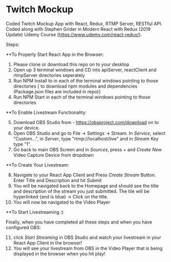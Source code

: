 # Twitch Mockup
Coded Twitch Mockup App with React, Redux, RTMP Server, RESTful API. Coded along with Stephen Grider in Modern React with Redux (2019 Update) Udemy Course (https://www.udemy.com/react-redux/).

Steps:

**To Properly Start React App in the Browser:

1. Please clone or download this repo on to your desktop
2. Open up 3 terminal windows and CD into apiServer, reactClient and rtmpServer directories seperately
3. Run NPM Install to in each of the terminal windows pointing to those directories { to download npm modules and dependencies (Package.json files are included in repo)}
4. Run NPM Start in each of the terminal windows pointing to those directories

**To Enable Livestream Functionality:

5. Download OBS Studio from - https://obsproject.com/download on to your device.
6. Open OBS Studio and go to File -> Settings -> Stream. In *Service*, select "Custom...", in *Server*, type "rtmp://localhost/live" and in *Stream Key* type "1".
7. Go back to main OBS Screen and in *Sources*, press + and *Create New* Video Capture Device from dropdown


**To Create Your Livestream:

8. Navigate to your React App Client and Press *Create Stream* Button. Enter Title and Description and hit *Submit*
9. You will be navigated back to the Homepage and should see the title and description of the stream you just submitted. The tile will be hyperlinked (and is blue) -> Click on the title.
10. You will now be navigated to the Video Player


**To Start Livestreaming :)

 Finally, when you have completed all these steps and when you have configured OBS:
 
 11. click *Start Streaming* in OBS Studio and watch your livestream in your React App Client in the browser!
 12. You will see your livestream from OBS in the Video Player that is being displayed in the browser when you hit play!
